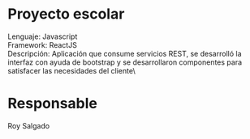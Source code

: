 # Proyecto escolar
Lenguaje: Javascript\
Framework: ReactJS\
Descripción: Aplicación que consume servicios REST, se desarrolló la interfaz con ayuda de bootstrap y se desarrollaron componentes para satisfacer las necesidades del cliente\
# Responsable
Roy Salgado
